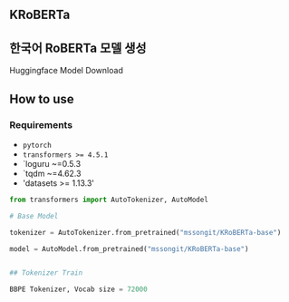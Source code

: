 ## KRoBERTa

## 한국어 RoBERTa 모델 생성


Huggingface Model Download

## How to use

### Requirements

- `pytorch`
- `transformers >= 4.5.1`
- `loguru ~=0.5.3
- `tqdm ~=4.62.3
- 'datasets >= 1.13.3'



```python
from transformers import AutoTokenizer, AutoModel

# Base Model

tokenizer = AutoTokenizer.from_pretrained("mssongit/KRoBERTa-base")

model = AutoModel.from_pretrained("mssongit/KRoBERTa-base")


## Tokenizer Train

BBPE Tokenizer, Vocab size = 72000
